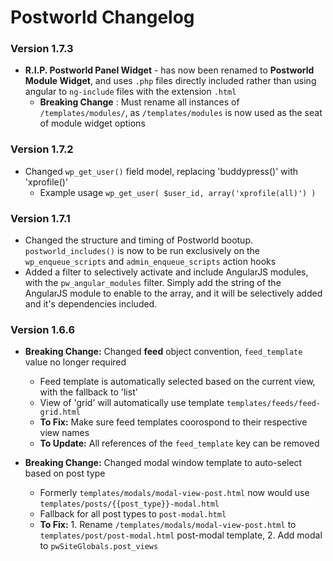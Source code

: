 # Postworld Changelog

### Version 1.7.3
- **R.I.P. Postworld Panel Widget** - has now been renamed to **Postworld Module Widget**, and uses `.php` files directly included rather than using angular to `ng-include` files with the extension `.html`
    + __Breaking Change__ : Must rename all instances of `/templates/modules/`, as `/templates/modules` is now used as the seat of module widget options

### Version 1.7.2
- Changed `wp_get_user()` field model, replacing 'buddypress()' with 'xprofile()'
    + Example usage `wp_get_user( $user_id, array('xprofile(all)') )`

### Version 1.7.1
- Changed the structure and timing of Postworld bootup. `postworld_includes()` is now to be run exclusively on the `wp_enqueue_scripts` and `admin_enqueue_scripts` action hooks
- Added a filter to selectively activate and include AngularJS modules, with the `pw_angular_modules` filter. Simply add the string of the AngularJS module to enable to the array, and it will be selectively added and it's dependencies included.

### Version 1.6.6
- __Breaking Change:__ Changed __feed__ object convention, `feed_template` value no longer required
    + Feed template is automatically selected based on the current view, with the fallback to 'list'
    + View of 'grid' will automatically use template `templates/feeds/feed-grid.html`
    + __To Fix:__ Make sure feed templates coorospond to their respective view names
    + __To Update:__ All references of the `feed_template` key can be removed

- __Breaking Change:__ Changed modal window template to auto-select based on post type
    + Formerly `templates/modals/modal-view-post.html` now would use `templates/posts/{{post_type}}-modal.html`
    + Fallback for all post types to `post-modal.html`
    + __To Fix:__ 1. Rename `/templates/modals/modal-view-post.html` to `templates/post/post-modal.html` post-modal template, 2. Add modal to `pwSiteGlobals.post_views`